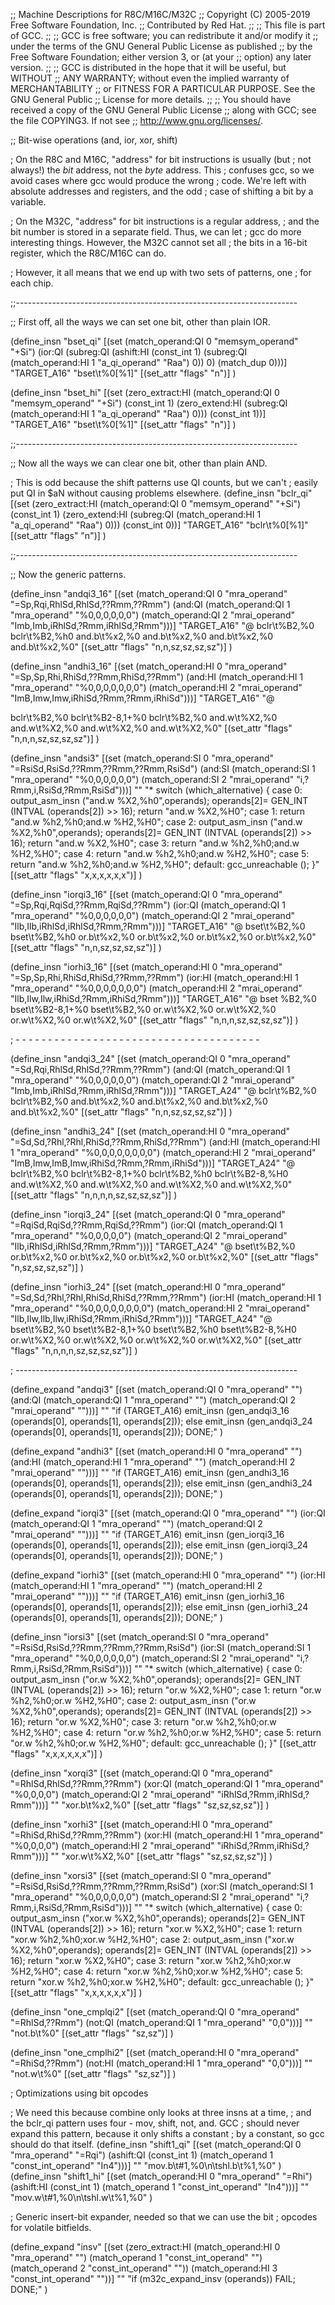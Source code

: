 ;; Machine Descriptions for R8C/M16C/M32C
;; Copyright (C) 2005-2019 Free Software Foundation, Inc.
;; Contributed by Red Hat.
;;
;; This file is part of GCC.
;;
;; GCC is free software; you can redistribute it and/or modify it
;; under the terms of the GNU General Public License as published
;; by the Free Software Foundation; either version 3, or (at your
;; option) any later version.
;;
;; GCC is distributed in the hope that it will be useful, but WITHOUT
;; ANY WARRANTY; without even the implied warranty of MERCHANTABILITY
;; or FITNESS FOR A PARTICULAR PURPOSE.  See the GNU General Public
;; License for more details.
;;
;; You should have received a copy of the GNU General Public License
;; along with GCC; see the file COPYING3.  If not see
;; <http://www.gnu.org/licenses/>.

;; Bit-wise operations (and, ior, xor, shift)

; On the R8C and M16C, "address" for bit instructions is usually (but
; not always!) the *bit* address, not the *byte* address.  This
; confuses gcc, so we avoid cases where gcc would produce the wrong
; code.  We're left with absolute addresses and registers, and the odd
; case of shifting a bit by a variable.

; On the M32C, "address" for bit instructions is a regular address,
; and the bit number is stored in a separate field.  Thus, we can let
; gcc do more interesting things.  However, the M32C cannot set all
; the bits in a 16-bit register, which the R8C/M16C can do.

; However, it all means that we end up with two sets of patterns, one
; for each chip.

;;----------------------------------------------------------------------

;; First off, all the ways we can set one bit, other than plain IOR.

(define_insn "bset_qi"
  [(set (match_operand:QI 0 "memsym_operand" "+Si")
	(ior:QI (subreg:QI (ashift:HI (const_int 1)
				      (subreg:QI (match_operand:HI 1 "a_qi_operand" "Raa") 0)) 0)
		(match_dup 0)))]
  "TARGET_A16"
  "bset\t%0[%1]"
  [(set_attr "flags" "n")]
  )

(define_insn "bset_hi"
  [(set (zero_extract:HI (match_operand:QI 0 "memsym_operand" "+Si")
			 (const_int 1)
			 (zero_extend:HI (subreg:QI (match_operand:HI 1 "a_qi_operand" "Raa") 0)))
	(const_int 1))]
  "TARGET_A16"
  "bset\t%0[%1]"
  [(set_attr "flags" "n")]
  )  

;;----------------------------------------------------------------------

;; Now all the ways we can clear one bit, other than plain AND.

; This is odd because the shift patterns use QI counts, but we can't
; easily put QI in $aN without causing problems elsewhere.
(define_insn "bclr_qi"
  [(set (zero_extract:HI (match_operand:QI 0 "memsym_operand" "+Si")
			 (const_int 1)
			 (zero_extend:HI (subreg:QI (match_operand:HI 1 "a_qi_operand" "Raa") 0)))
	(const_int 0))]
  "TARGET_A16"
  "bclr\t%0[%1]"
  [(set_attr "flags" "n")]
  )  


;;----------------------------------------------------------------------

;; Now the generic patterns.

(define_insn "andqi3_16"
  [(set (match_operand:QI 0 "mra_operand" "=Sp,Rqi,RhlSd,RhlSd,??Rmm,??Rmm")
	(and:QI (match_operand:QI 1 "mra_operand" "%0,0,0,0,0,0")
		(match_operand:QI 2 "mrai_operand" "Imb,Imb,iRhlSd,?Rmm,iRhlSd,?Rmm")))]
  "TARGET_A16"
  "@
   bclr\t%B2,%0
   bclr\t%B2,%h0
   and.b\t%x2,%0
   and.b\t%x2,%0
   and.b\t%x2,%0
   and.b\t%x2,%0"
  [(set_attr "flags" "n,n,sz,sz,sz,sz")]
  )

(define_insn "andhi3_16"
  [(set (match_operand:HI 0 "mra_operand" "=Sp,Sp,Rhi,RhiSd,??Rmm,RhiSd,??Rmm")
	(and:HI (match_operand:HI 1 "mra_operand" "%0,0,0,0,0,0,0")
		(match_operand:HI 2 "mrai_operand" "ImB,Imw,Imw,iRhiSd,?Rmm,?Rmm,iRhiSd")))]
  "TARGET_A16"
  "@
   
   bclr\t%B2,%0
   bclr\t%B2-8,1+%0
   bclr\t%B2,%0
   and.w\t%X2,%0
   and.w\t%X2,%0
   and.w\t%X2,%0
   and.w\t%X2,%0"
  [(set_attr "flags" "n,n,n,sz,sz,sz,sz")]
  )

(define_insn "andsi3"
  [(set (match_operand:SI 0 "mra_operand" "=RsiSd,RsiSd,??Rmm,??Rmm,??Rmm,RsiSd")
        (and:SI (match_operand:SI 1 "mra_operand" "%0,0,0,0,0,0")
                (match_operand:SI 2 "mrai_operand" "i,?Rmm,i,RsiSd,?Rmm,RsiSd")))]
  ""
  "*
  switch (which_alternative)
    {
    case 0:
      output_asm_insn (\"and.w %X2,%h0\",operands);
      operands[2]= GEN_INT (INTVAL (operands[2]) >> 16);
      return \"and.w %X2,%H0\";
    case 1:
      return \"and.w %h2,%h0\;and.w %H2,%H0\";
    case 2:
      output_asm_insn (\"and.w %X2,%h0\",operands);
      operands[2]= GEN_INT (INTVAL (operands[2]) >> 16);
      return \"and.w %X2,%H0\";
    case 3:
      return \"and.w %h2,%h0\;and.w %H2,%H0\";
    case 4:
      return \"and.w %h2,%h0\;and.w %H2,%H0\";
    case 5:
      return \"and.w %h2,%h0\;and.w %H2,%H0\";
    default:
      gcc_unreachable ();
    }"
  [(set_attr "flags" "x,x,x,x,x,x")]
)


(define_insn "iorqi3_16"
  [(set (match_operand:QI 0 "mra_operand" "=Sp,Rqi,RqiSd,??Rmm,RqiSd,??Rmm")
	(ior:QI (match_operand:QI 1 "mra_operand" "%0,0,0,0,0,0")
		(match_operand:QI 2 "mrai_operand" "Ilb,Ilb,iRhlSd,iRhlSd,?Rmm,?Rmm")))]
  "TARGET_A16"
  "@
   bset\t%B2,%0
   bset\t%B2,%h0
   or.b\t%x2,%0
   or.b\t%x2,%0
   or.b\t%x2,%0
   or.b\t%x2,%0"
  [(set_attr "flags" "n,n,sz,sz,sz,sz")]
  )

(define_insn "iorhi3_16"
  [(set (match_operand:HI 0 "mra_operand" "=Sp,Sp,Rhi,RhiSd,RhiSd,??Rmm,??Rmm")
	(ior:HI (match_operand:HI 1 "mra_operand" "%0,0,0,0,0,0,0")
		(match_operand:HI 2 "mrai_operand" "Ilb,Ilw,Ilw,iRhiSd,?Rmm,iRhiSd,?Rmm")))]
  "TARGET_A16"
  "@
   bset %B2,%0
   bset\t%B2-8,1+%0
   bset\t%B2,%0
   or.w\t%X2,%0
   or.w\t%X2,%0
   or.w\t%X2,%0
   or.w\t%X2,%0"
  [(set_attr "flags" "n,n,n,sz,sz,sz,sz")]
  )

; - - - - - - - - - - - - - - - - - - - - - - - - - - - - - - - - - - - - - -

(define_insn "andqi3_24"
  [(set (match_operand:QI 0 "mra_operand" "=Sd,Rqi,RhlSd,RhlSd,??Rmm,??Rmm")
	(and:QI (match_operand:QI 1 "mra_operand" "%0,0,0,0,0,0")
		(match_operand:QI 2 "mrai_operand" "Imb,Imb,iRhlSd,?Rmm,iRhlSd,?Rmm")))]
  "TARGET_A24"
  "@
   bclr\t%B2,%0
   bclr\t%B2,%0
   and.b\t%x2,%0
   and.b\t%x2,%0
   and.b\t%x2,%0
   and.b\t%x2,%0"
  [(set_attr "flags" "n,n,sz,sz,sz,sz")]
  )

(define_insn "andhi3_24"
  [(set (match_operand:HI 0 "mra_operand" "=Sd,Sd,?Rhl,?Rhl,RhiSd,??Rmm,RhiSd,??Rmm")
	(and:HI (match_operand:HI 1 "mra_operand" "%0,0,0,0,0,0,0,0")
		(match_operand:HI 2 "mrai_operand" "ImB,Imw,ImB,Imw,iRhiSd,?Rmm,?Rmm,iRhiSd")))]
  "TARGET_A24"
  "@
   bclr\t%B2,%0
   bclr\t%B2-8,1+%0
   bclr\t%B2,%h0
   bclr\t%B2-8,%H0
   and.w\t%X2,%0
   and.w\t%X2,%0
   and.w\t%X2,%0
   and.w\t%X2,%0"
  [(set_attr "flags" "n,n,n,n,sz,sz,sz,sz")]
  )



(define_insn "iorqi3_24"
  [(set (match_operand:QI 0 "mra_operand" "=RqiSd,RqiSd,??Rmm,RqiSd,??Rmm")
	(ior:QI (match_operand:QI 1 "mra_operand" "%0,0,0,0,0")
		(match_operand:QI 2 "mrai_operand" "Ilb,iRhlSd,iRhlSd,?Rmm,?Rmm")))]
  "TARGET_A24"
  "@
   bset\t%B2,%0
   or.b\t%x2,%0
   or.b\t%x2,%0
   or.b\t%x2,%0
   or.b\t%x2,%0"
  [(set_attr "flags" "n,sz,sz,sz,sz")]
  )

(define_insn "iorhi3_24"
  [(set (match_operand:HI 0 "mra_operand" "=Sd,Sd,?Rhl,?Rhl,RhiSd,RhiSd,??Rmm,??Rmm")
	(ior:HI (match_operand:HI 1 "mra_operand" "%0,0,0,0,0,0,0,0")
		(match_operand:HI 2 "mrai_operand" "Ilb,Ilw,Ilb,Ilw,iRhiSd,?Rmm,iRhiSd,?Rmm")))]
  "TARGET_A24"
  "@
   bset\t%B2,%0
   bset\t%B2-8,1+%0
   bset\t%B2,%h0
   bset\t%B2-8,%H0
   or.w\t%X2,%0
   or.w\t%X2,%0
   or.w\t%X2,%0
   or.w\t%X2,%0"
  [(set_attr "flags" "n,n,n,n,sz,sz,sz,sz")]
  )


; ----------------------------------------------------------------------

(define_expand "andqi3"
  [(set (match_operand:QI 0 "mra_operand" "")
	(and:QI (match_operand:QI 1 "mra_operand" "")
		(match_operand:QI 2 "mrai_operand" "")))]
  ""
  "if (TARGET_A16)
     emit_insn (gen_andqi3_16 (operands[0], operands[1], operands[2]));
   else
     emit_insn (gen_andqi3_24 (operands[0], operands[1], operands[2]));
   DONE;"
  )

(define_expand "andhi3"
  [(set (match_operand:HI 0 "mra_operand" "")
	(and:HI (match_operand:HI 1 "mra_operand" "")
		(match_operand:HI 2 "mrai_operand" "")))]
  ""
  "if (TARGET_A16)
     emit_insn (gen_andhi3_16 (operands[0], operands[1], operands[2]));
   else
     emit_insn (gen_andhi3_24 (operands[0], operands[1], operands[2]));
   DONE;"
  )

(define_expand "iorqi3"
  [(set (match_operand:QI 0 "mra_operand" "")
	(ior:QI (match_operand:QI 1 "mra_operand" "")
		(match_operand:QI 2 "mrai_operand" "")))]
  ""
  "if (TARGET_A16)
     emit_insn (gen_iorqi3_16 (operands[0], operands[1], operands[2]));
   else
     emit_insn (gen_iorqi3_24 (operands[0], operands[1], operands[2]));
   DONE;"
  )

(define_expand "iorhi3"
  [(set (match_operand:HI 0 "mra_operand" "")
	(ior:HI (match_operand:HI 1 "mra_operand" "")
		(match_operand:HI 2 "mrai_operand" "")))]
  ""
  "if (TARGET_A16)
     emit_insn (gen_iorhi3_16 (operands[0], operands[1], operands[2]));
   else
     emit_insn (gen_iorhi3_24 (operands[0], operands[1], operands[2]));
   DONE;"
  )

(define_insn "iorsi3"
  [(set (match_operand:SI 0 "mra_operand" "=RsiSd,RsiSd,??Rmm,??Rmm,??Rmm,RsiSd")
        (ior:SI (match_operand:SI 1 "mra_operand" "%0,0,0,0,0,0")
                (match_operand:SI 2 "mrai_operand" "i,?Rmm,i,RsiSd,?Rmm,RsiSd")))]
  ""
  "*
  switch (which_alternative)
    {
    case 0:
      output_asm_insn (\"or.w %X2,%h0\",operands);
      operands[2]= GEN_INT (INTVAL (operands[2]) >> 16);
      return \"or.w %X2,%H0\";
    case 1:
      return \"or.w %h2,%h0\;or.w %H2,%H0\";
    case 2:
      output_asm_insn (\"or.w %X2,%h0\",operands);
      operands[2]= GEN_INT (INTVAL (operands[2]) >> 16);
      return \"or.w %X2,%H0\";
    case 3:
      return \"or.w %h2,%h0\;or.w %H2,%H0\";
    case 4:
      return \"or.w %h2,%h0\;or.w %H2,%H0\";
    case 5:
      return \"or.w %h2,%h0\;or.w %H2,%H0\";
    default:
      gcc_unreachable ();
    }"
  [(set_attr "flags" "x,x,x,x,x,x")]
)

(define_insn "xorqi3"
  [(set (match_operand:QI 0 "mra_operand" "=RhlSd,RhlSd,??Rmm,??Rmm")
	(xor:QI (match_operand:QI 1 "mra_operand" "%0,0,0,0")
		(match_operand:QI 2 "mrai_operand" "iRhlSd,?Rmm,iRhlSd,?Rmm")))]
  ""
  "xor.b\t%x2,%0"
  [(set_attr "flags" "sz,sz,sz,sz")]
  )

(define_insn "xorhi3"
  [(set (match_operand:HI 0 "mra_operand" "=RhiSd,RhiSd,??Rmm,??Rmm")
	(xor:HI (match_operand:HI 1 "mra_operand" "%0,0,0,0")
		(match_operand:HI 2 "mrai_operand" "iRhiSd,?Rmm,iRhiSd,?Rmm")))]
  ""
  "xor.w\t%X2,%0"
  [(set_attr "flags" "sz,sz,sz,sz")]
  )

(define_insn "xorsi3"
  [(set (match_operand:SI 0 "mra_operand" "=RsiSd,RsiSd,??Rmm,??Rmm,??Rmm,RsiSd")
        (xor:SI (match_operand:SI 1 "mra_operand" "%0,0,0,0,0,0")
                (match_operand:SI 2 "mrai_operand" "i,?Rmm,i,RsiSd,?Rmm,RsiSd")))]
  ""
  "*
  switch (which_alternative)
    {
    case 0:
      output_asm_insn (\"xor.w %X2,%h0\",operands);
      operands[2]= GEN_INT (INTVAL (operands[2]) >> 16);
      return \"xor.w %X2,%H0\";
    case 1:
      return \"xor.w %h2,%h0\;xor.w %H2,%H0\";
    case 2:
      output_asm_insn (\"xor.w %X2,%h0\",operands);
      operands[2]= GEN_INT (INTVAL (operands[2]) >> 16);
      return \"xor.w %X2,%H0\";
    case 3:
      return \"xor.w %h2,%h0\;xor.w %H2,%H0\";
    case 4:
      return \"xor.w %h2,%h0\;xor.w %H2,%H0\";
    case 5:
      return \"xor.w %h2,%h0\;xor.w %H2,%H0\";
    default:
      gcc_unreachable ();
    }"
  [(set_attr "flags" "x,x,x,x,x,x")]
)

(define_insn "one_cmplqi2"
  [(set (match_operand:QI 0 "mra_operand" "=RhlSd,??Rmm")
	(not:QI (match_operand:QI 1 "mra_operand" "0,0")))]
  ""
  "not.b\t%0"
  [(set_attr "flags" "sz,sz")]
  )

(define_insn "one_cmplhi2"
  [(set (match_operand:HI 0 "mra_operand" "=RhiSd,??Rmm")
	(not:HI (match_operand:HI 1 "mra_operand" "0,0")))]
  ""
  "not.w\t%0"
  [(set_attr "flags" "sz,sz")]
  )

; Optimizations using bit opcodes

; We need this because combine only looks at three insns at a time,
; and the bclr_qi pattern uses four - mov, shift, not, and.  GCC
; should never expand this pattern, because it only shifts a constant
; by a constant, so gcc should do that itself.
(define_insn "shift1_qi"
  [(set (match_operand:QI 0 "mra_operand" "=Rqi")
	(ashift:QI (const_int 1)
		   (match_operand 1 "const_int_operand" "In4")))]
  ""
  "mov.b\t#1,%0\n\tshl.b\t%1,%0"
  )
(define_insn "shift1_hi"
  [(set (match_operand:HI 0 "mra_operand" "=Rhi")
	(ashift:HI (const_int 1)
		   (match_operand 1 "const_int_operand" "In4")))]
  ""
  "mov.w\t#1,%0\n\tshl.w\t%1,%0"
  )

; Generic insert-bit expander, needed so that we can use the bit
; opcodes for volatile bitfields.

(define_expand "insv"
  [(set (zero_extract:HI (match_operand:HI 0 "mra_operand" "")
			 (match_operand 1 "const_int_operand" "")
			 (match_operand 2 "const_int_operand" ""))
	(match_operand:HI 3 "const_int_operand" ""))]
  ""
  "if (m32c_expand_insv (operands))
     FAIL;
   DONE;"
  )
